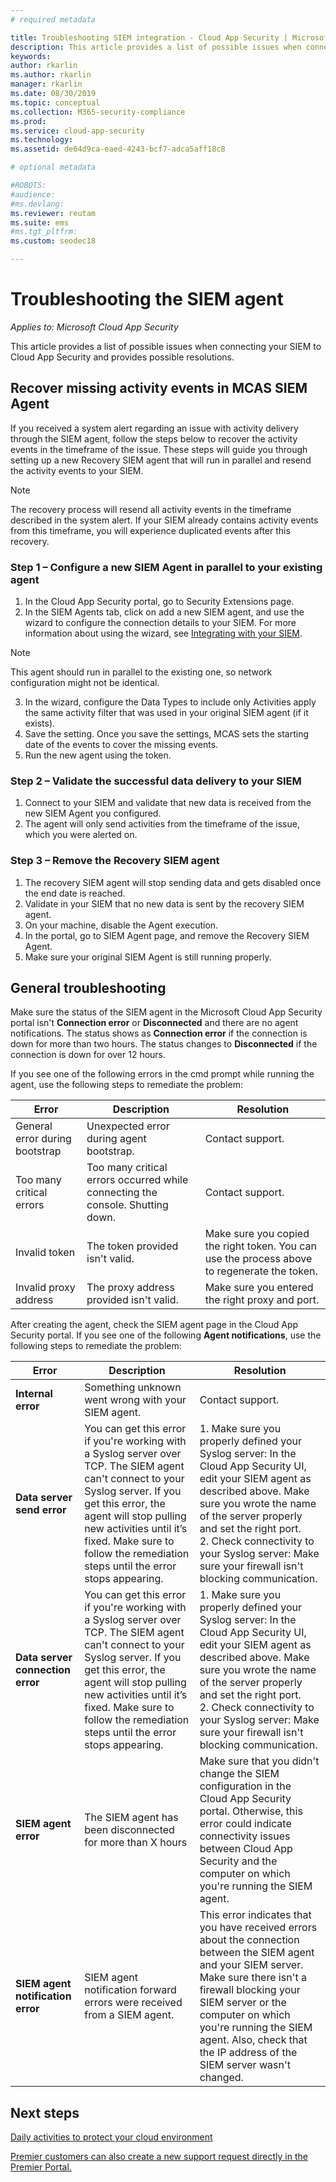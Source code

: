 ```yaml
---
# required metadata

title: Troubleshooting SIEM integration - Cloud App Security | Microsoft Docs
description: This article provides a list of possible issues when connecting your SIEM to Cloud App Security and provides resolutions for each.
keywords:
author: rkarlin
ms.author: rkarlin
manager: rkarlin
ms.date: 08/30/2019
ms.topic: conceptual
ms.collection: M365-security-compliance
ms.prod:
ms.service: cloud-app-security
ms.technology:
ms.assetid: de64d9ca-eaed-4243-bcf7-adca5aff18c8

# optional metadata

#ROBOTS:
#audience:
#ms.devlang:
ms.reviewer: reutam
ms.suite: ems
#ms.tgt_pltfrm:
ms.custom: seodec18

---
```

# Troubleshooting the SIEM agent

*Applies to: Microsoft Cloud App Security*

This article provides a list of possible issues when connecting your SIEM to Cloud App Security and provides possible resolutions.

## Recover missing activity events in MCAS SIEM Agent 

If you received a system alert regarding an issue with activity delivery through the SIEM agent, follow the steps below to recover the activity events in the timeframe of the issue. These steps will guide you through setting up a new Recovery SIEM agent that will run in parallel and resend the activity events to your SIEM.

>[!NOTE]
>The recovery process will resend all activity events in the timeframe described in the system alert. If your SIEM already contains activity events from this timeframe, you will experience duplicated events after this recovery. 

### Step 1 – Configure a new SIEM Agent in parallel to your existing agent 
1. In the Cloud App Security portal, go to Security Extensions page.  
2. In the SIEM Agents tab, click on add a new SIEM agent, and use the wizard to configure the connection details to your SIEM. For more information about using the wizard, see [Integrating with your SIEM](siem.md#integrating-with-your-siem).
>[!NOTE]
>This agent should run in parallel to the existing one, so network configuration might not be identical. 
3. In the wizard, configure the Data Types to include only Activities apply the same activity filter that was used in your original SIEM agent (if it exists). 
4. Save the setting. Once you save the settings, MCAS sets the starting date of the events to cover the missing events. 
5. Run the new agent using the token. 

### Step 2 – Validate the successful data delivery to your SIEM 
1. Connect to your SIEM and validate that new data is received from the new SIEM Agent you configured. 
2. The agent will only send activities from the timeframe of the issue, which you were alerted on. 

### Step 3 – Remove the Recovery SIEM agent 
1. The recovery SIEM agent will stop sending data and gets disabled once the end date is reached.
2. Validate in your SIEM that no new data is sent by the recovery SIEM agent. 
3. On your machine, disable the Agent execution. 
4. In the portal, go to SIEM Agent page, and remove the Recovery SIEM Agent. 
5. Make sure your original SIEM Agent is still running properly. 

## General troubleshooting

Make sure the status of the SIEM agent in the Microsoft Cloud App Security portal isn't **Connection error** or **Disconnected** and there are no agent notifications. The status shows as **Connection error** if the connection is down for more than two hours. The status changes to **Disconnected** if the connection is down for over 12 hours.

If you see one of the following errors in the cmd prompt while running the agent, use the following steps to remediate the problem:

|Error|Description|Resolution|
|----|----|----|
|General error during bootstrap|Unexpected error during agent bootstrap.|Contact support.|
|Too many critical errors|Too many critical errors occurred while connecting the console. Shutting down.|Contact support.|
|Invalid token|The token provided isn't valid.|Make sure you copied the right token. You can use the process above to regenerate the token.|
|Invalid proxy address|The proxy address provided isn't valid.|Make sure you entered the right proxy and port.|


After creating the agent, check the SIEM agent page in the Cloud App Security portal. If you see one of the following **Agent notifications**, use the following steps to remediate the problem:

|Error|Description|Resolution|
|----|----|----|
|**Internal error**|Something unknown went wrong with your SIEM agent.|Contact support.|
|**Data server send error**|You can get this error if you're working with a Syslog server over TCP. The SIEM agent can't connect to your Syslog server.  If you get this error, the agent will stop pulling new activities until it’s fixed. Make sure to follow the remediation steps until the error stops appearing.|1. Make sure you properly defined your Syslog server: In the Cloud App Security UI, edit your SIEM agent as described above. Make sure you wrote the name of the server properly and set the right port. </br>2. Check connectivity to your Syslog server: Make sure your firewall isn't blocking communication.| 
|**Data server connection error**| You can get this error if you're working with a Syslog server over TCP. The SIEM agent can't connect to your Syslog server.  If you get this error, the agent will stop pulling new activities until it’s fixed. Make sure to follow the remediation steps until the error stops appearing.|1. Make sure you properly defined your Syslog server: In the Cloud App Security UI, edit your SIEM agent as described above. Make sure you wrote the name of the server properly and set the right port. </br>2. Check connectivity to your Syslog server: Make sure your firewall isn't blocking communication.|
|**SIEM agent error**|The SIEM agent has been disconnected for more than X hours|Make sure that you didn't change the SIEM configuration in the Cloud App Security portal. Otherwise, this error could indicate connectivity issues between Cloud App Security and the computer on which you're running the SIEM agent.|
|**SIEM agent notification error**|SIEM agent notification forward errors were received from a SIEM agent.|This error indicates that you have received errors about the connection between the SIEM agent and your SIEM server. Make sure there isn't a firewall blocking your SIEM server or the computer on which you're running the SIEM agent. Also, check that the IP address of the SIEM server wasn't changed.|


## Next steps
  
[Daily activities to protect your cloud environment](daily-activities-to-protect-your-cloud-environment.md)   

[Premier customers can also create a new support request directly in the Premier Portal.](https://premier.microsoft.com/)  
  
